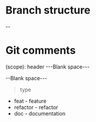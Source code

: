 # Branch structure
<type>--<branch name>

# Git comments
<type>(scope): header
---Blank space---
<Body>
--Blank space---
<Footer>

> type
* feat - feature
* refactor - refactor
* doc - documentation